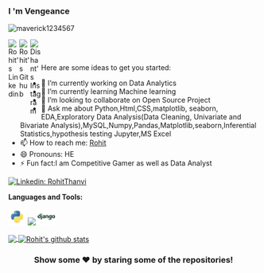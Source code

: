 ###  I 'm Vengeance

<p align="left"> <img src="https://komarev.com/ghpvc/?username=maverick1234567&label=Views&color=blue&style=plastic" alt="maverick1234567" /> </p>


<a href="https://www.linkedin.com/in/rohit-kumar-thanvi-008659191/">
  <img align="left" alt="Rohit's Linkedin" width="22px" src="https://cdn.jsdelivr.net/npm/simple-icons@v3/icons/linkedin.svg" />
</a>
<a href="https://github.com/maverick1234567">
  <img align="left" alt="Rohit's Github" width="22px" src="https://cdn.jsdelivr.net/npm/simple-icons@v3/icons/github.svg" />
</a>

<a href="https://www.instagram.com/rohit_thanvi18/">
  <img align="left" alt="Dishant's Instagram" width="22px" src="https://cdn.jsdelivr.net/npm/simple-icons@v3/icons/instagram.svg" />
</a>

<br/>
<br/>

Here are some ideas to get you started:

- 🔭 I’m currently working on Data Analytics
- 🌱 I’m currently learning Machine learning
- 👯 I’m looking to collaborate on Open Source Project
- 💬 Ask me about Python,Html,CSS,matplotlib, seaborn, EDA,Exploratory Data Analysis(Data Cleaning, 
     Univariate and Bivariate Analysis),MySQL,Numpy,Pandas,Matplotlib,seaborn,Inferential Statistics,hypothesis testing
     Jupyter,MS Excel
- 📫 How to reach me: [Rohit](https://mailto:rohit.thanvi22@gmail.com)
- 😄 Pronouns: HE
- ⚡ Fun fact:I am Competitive Gamer as well as Data Analyst



[![Linkedin: RohitThanvi](https://img.shields.io/badge/-RohitThanvi-blue?style=flat-square&logo=Linkedin&logoColor=white&link=https://www.linkedin.com/in/rohit-kumar-thanvi-008659191/)](https://www.linkedin.com/in/rohit-kumar-thanvi-008659191/)


**Languages and Tools:**  


<code><img height="35" src="https://raw.githubusercontent.com/github/explore/80688e429a7d4ef2fca1e82350fe8e3517d3494d/topics/python/python.png"></code> 
<code><img height="35" src="https://www.google.com/url?sa=i&url=https%3A%2F%2Fcommons.wikimedia.org%2Fwiki%2FFile%3AJupyter_logo.svg&psig=AOvVaw03_odLvBJ3Pxd2tx6znP7-&ust=1648130079573000&source=images&cd=vfe&ved=0CAsQjRxqFwoTCLjT1ZGx3PYCFQAAAAAdAAAAABAH"></code> 
<code><img height="35" src="https://raw.githubusercontent.com/github/explore/80688e429a7d4ef2fca1e82350fe8e3517d3494d/topics/django/django.png"></code>


<a href="https://github.com/maverick1234567">
  <img align="center" src="https://github-readme-stats.vercel.app/api/top-langs/?username=maverick1234567&theme=dark&hide_langs_below=1" />
</a>
<a href="https://github.com/maverick1234567">
 <img align="center" src="https://github-readme-stats.vercel.app/api?username=maverick1234567&show_icons=true&theme=dark&line_height=27" alt="Rohit's github stats"/>
</a>

<div align="center">

### Show some ❤️ by staring some of the repositories!

</div>

